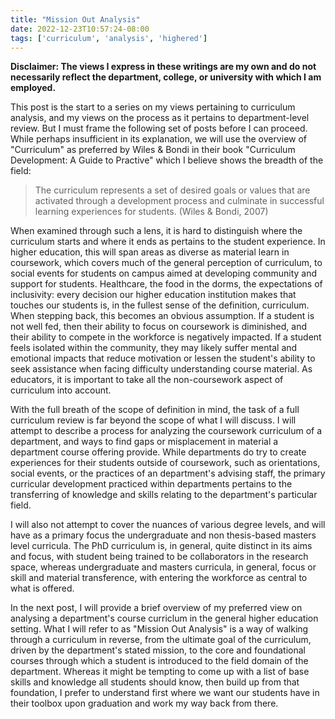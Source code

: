 ```yaml
---
title: "Mission Out Analysis"
date: 2022-12-23T10:57:24-08:00
tags: ['curriculum', 'analysis', 'highered']
---
```


**Disclaimer: The views I express in these writings are my own and do not necessarily reflect the department, college, or university with which I am employed.**

This post is the start to a series on my views pertaining to curriculum analysis, and my views on the process as it pertains to department-level review. But I must frame the following set of posts before I can proceed. While perhaps insufficient in its explanation, we will use the overview of "Curriculum" as preferred by Wiles & Bondi in their book "Curriculum Development: A Guide to Practive" which I believe shows the breadth of the field:

> The curriculum represents a set of desired goals or values that are activated through a development process and culminate in successful learning experiences for students. (Wiles & Bondi, 2007)

When examined through such a lens, it is hard to distinguish where the curriculum starts and where it ends as pertains to the student experience. In higher education, this will span areas as diverse as material learn in coursework, which covers much of the general perception of curriculum, to social events for students on campus aimed at developing community and support for students. Healthcare, the food in the dorms, the expectations of inclusivity: every decision our higher education institution makes that touches our students is, in the fullest sense of the definition, curriculum. When stepping back, this becomes an obvious assumption. If a student is not well fed, then their ability to focus on coursework is diminished, and their ability to compete in the workforce is negatively impacted. If a student feels isolated within the community, they may likely suffer mental and emotional impacts that reduce motivation or lessen the student's ability to seek assistance when facing difficulty understanding course material. As educators, it is important to take all the non-coursework aspect of curriculum into account.

With the full breath of the scope of definition in mind, the task of a full curriculum review is far beyond the scope of what I will discuss. I will attempt to describe a process for analyzing the coursework curriculum of a department, and ways to find gaps or misplacement in material a department course offering provide. While departments do try to create experiences for their students outside of coursework, such as orientations, social events, or the practices of an department's advising staff, the primary curricular development practiced within departments pertains to the transferring of knowledge and skills relating to the department's particular field. 

I will also not attempt to cover the nuances of various degree levels, and will have as a primary focus the undergraduate and non thesis-based masters level curricula. The PhD curriculum is, in general, quite distinct in its aims and focus, with student being trained to be collaborators in the research space, whereas undergraduate and masters curricula, in general, focus or skill and material transference, with entering the workforce as central to what is offered.

In the next post, I will provide a brief overview of my preferred view on analysing a department's course curriclum in the general higher education setting. What I will refer to as "Mission Out Analysis" is a way of walking through a curriculum in reverse, from the ultimate goal of the curriculum, driven by the department's stated mission, to the core and foundational courses through which a student is introduced to the field domain of the department. Whereas it might be tempting to come up with a list of base skills and knowledge all students should know, then build up from that foundation, I prefer to understand first where we want our students have in their toolbox upon graduation and work my way back from there. 
